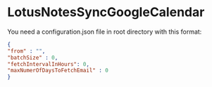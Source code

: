 # LotusNotesSyncGoogleCalendar

You need a configuration.json file in root directory with this format:

```json
{
"from" : "",
"batchSize" : 0,
"fetchIntervalInHours": 0,
"maxNumerOfDaysToFetchEmail" : 0
}
```

